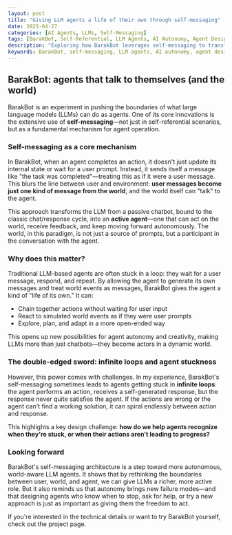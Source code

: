```yaml
---
layout: post
title: "Giving LLM agents a life of their own through self-messaging"
date: 2025-04-27
categories: [AI Agents, LLMs, Self-Messaging]
tags: [BarakBot, Self-Referential, LLM Agents, AI Autonomy, Agent Design]
description: "Exploring how BarakBot leverages self-messaging to transform LLMs from chatbots into autonomous actors, and the challenges and opportunities this approach brings."
keywords: BarakBot, self-messaging, LLM agents, AI autonomy, agent design, self-referential, infinite loops
---
```


## BarakBot: agents that talk to themselves (and the world)

BarakBot is an experiment in pushing the boundaries of what large language models (LLMs) can do as agents. One of its core innovations is the extensive use of **self-messaging**—not just in self-referential scenarios, but as a fundamental mechanism for agent operation.

### Self-messaging as a core mechanism

In BarakBot, when an agent completes an action, it doesn't just update its internal state or wait for a user prompt. Instead, it sends itself a message like "the task was completed"—treating this as if it were a user message. This blurs the line between user and environment: **user messages become just one kind of message from the world**, and the world itself can "talk" to the agent.

This approach transforms the LLM from a passive chatbot, bound to the classic chat/response cycle, into an **active agent**—one that can act on the world, receive feedback, and keep moving forward autonomously. The world, in this paradigm, is not just a source of prompts, but a participant in the conversation with the agent.

### Why does this matter?

Traditional LLM-based agents are often stuck in a loop: they wait for a user message, respond, and repeat. By allowing the agent to generate its own messages and treat world events as messages, BarakBot gives the agent a kind of "life of its own." It can:

- Chain together actions without waiting for user input
- React to simulated world events as if they were user prompts
- Explore, plan, and adapt in a more open-ended way

This opens up new possibilities for agent autonomy and creativity, making LLMs more than just chatbots—they become actors in a dynamic world.

### The double-edged sword: infinite loops and agent stuckness

However, this power comes with challenges. In my experience, BarakBot's self-messaging sometimes leads to agents getting stuck in **infinite loops**: the agent performs an action, receives a self-generated response, but the response never quite satisfies the agent. If the actions are wrong or the agent can't find a working solution, it can spiral endlessly between action and response.

This highlights a key design challenge: **how do we help agents recognize when they're stuck, or when their actions aren't leading to progress?**

### Looking forward

BarakBot's self-messaging architecture is a step toward more autonomous, world-aware LLM agents. It shows that by rethinking the boundaries between user, world, and agent, we can give LLMs a richer, more active role. But it also reminds us that autonomy brings new failure modes—and that designing agents who know when to stop, ask for help, or try a new approach is just as important as giving them the freedom to act.

If you're interested in the technical details or want to try BarakBot yourself, check out the project page.
